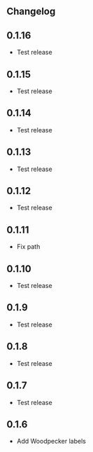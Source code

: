 ## Changelog

## 0.1.16
- Test release

## 0.1.15
- Test release

## 0.1.14
- Test release

## 0.1.13
- Test release

## 0.1.12
- Test release

## 0.1.11
- Fix path

## 0.1.10
- Test release

## 0.1.9
- Test release

## 0.1.8
- Test release

## 0.1.7
- Test release

## 0.1.6
- Add Woodpecker labels